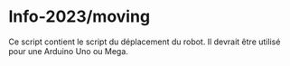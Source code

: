 # Info-2023/moving

Ce script contient le script du déplacement du robot. Il devrait être utilisé pour une Arduino Uno ou Mega.
